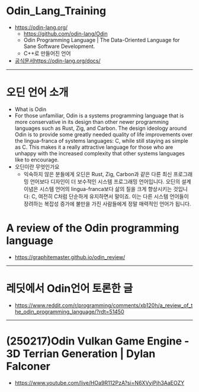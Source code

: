# Odin_Lang_Training

- https://odin-lang.org/
  - https://github.com/odin-lang/Odin
  - Odin Programming Language | The Data-Oriented Language for Sane Software Development.
  - C++로 만들어진 언어
- [공식문서https://odin-lang.org/docs/](https://odin-lang.org/docs/)

<hr />

# 오딘 언어 소개
-  What is Odin 
  - For those unfamiliar, Odin is a systems programming language that is more conservative in its design than other newer programming languages such as Rust, Zig, and Carbon. The design ideology around Odin is to provide some greatly needed quality of life improvements over the lingua-franca of systems languages: C, while still staying as simple as C. This makes it a really attractive language for those who are unhappy with the increased complexity that other systems languages like to encourage.
- 오딘이란 무엇인가요
  - 익숙하지 않은 분들에게 오딘은 Rust, Zig, Carbon과 같은 다른 최신 프로그래밍 언어보다 디자인이 더 보수적인 시스템 프로그래밍 언어입니다. 오딘의 설계 이념은 시스템 언어의 lingua-franca보다 삶의 질을 크게 향상시키는 것입니다: C, 여전히 C처럼 단순하게 유지하면서 말이죠. 이는 다른 시스템 언어들이 장려하는 복잡성 증가에 불만을 가진 사람들에게 정말 매력적인 언어가 됩니다.

# A review of the Odin programming language 
- https://graphitemaster.github.io/odin_review/


<hr />

# 레딧에서 Odin언어 토론한 글
- https://www.reddit.com/r/programming/comments/xb120h/a_review_of_the_odin_programming_language/?rdt=51450

<hr />

# (250217)Odin Vulkan Game Engine - 3D Terrian Generation | Dylan Falconer
- https://www.youtube.com/live/HOa9R112PzA?si=N6XVyiPjh3AaEOZY
